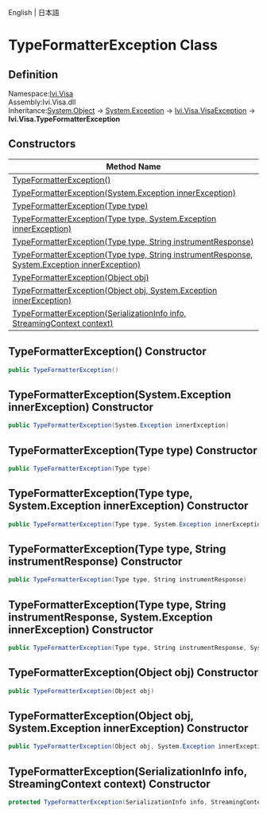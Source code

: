English | 日本語

# TypeFormatterException Class

## Definition
Namespace:[Ivi.Visa](Ivi.Visa.md)<BR>
Assembly:Ivi.Visa.dll<BR>
Inheritance:[System.Object](https://learn.microsoft.com/en-us/dotnet/api/system.object) -> [System.Exception](https://learn.microsoft.com/en-us/dotnet/api/system.exception) -> [Ivi.Visa.VisaException](Ivi.Visa.VisaException.md) -> **Ivi.Visa.TypeFormatterException**

## Constructors

|Method Name|
|---|
|[TypeFormatterException()](#TypeFormatterException-Constructor)
|[TypeFormatterException(System.Exception innerException)](#TypeFormatterExceptionSystemException-innerException-Constructor)|
|[TypeFormatterException(Type type)](#TypeFormatterExceptionType-type-Constructor)|
|[TypeFormatterException(Type type, System.Exception innerException)](#TypeFormatterExceptionType-type-SystemException-innerException-Constructor)|
|[TypeFormatterException(Type type, String instrumentResponse)](#TypeFormatterExceptionType-type-String-instrumentResponse-Constructor)|
|[TypeFormatterException(Type type, String instrumentResponse, System.Exception innerException)](#TypeFormatterExceptionType-type-String-instrumentResponse-SystemException-innerException-Constructor)|
|[TypeFormatterException(Object obj)](#TypeFormatterExceptionObject-obj-Constructor)|
|[TypeFormatterException(Object obj, System.Exception innerException)](#TypeFormatterExceptionObject-obj-SystemException-innerException-Constructor)|
|[TypeFormatterException(SerializationInfo info, StreamingContext context)](#TypeFormatterExceptionSerializationInfo-info-StreamingContext-context-Constructor)|

## TypeFormatterException() Constructor
```C#
public TypeFormatterException()
```
## TypeFormatterException(System.Exception innerException) Constructor
```C#
public TypeFormatterException(System.Exception innerException)
```
## TypeFormatterException(Type type) Constructor
```C#
public TypeFormatterException(Type type)
```
## TypeFormatterException(Type type, System.Exception innerException) Constructor
```C#
public TypeFormatterException(Type type, System.Exception innerException)
```
## TypeFormatterException(Type type, String instrumentResponse) Constructor
```C#
public TypeFormatterException(Type type, String instrumentResponse)
```
## TypeFormatterException(Type type, String instrumentResponse, System.Exception innerException) Constructor
```C#
public TypeFormatterException(Type type, String instrumentResponse, System.Exception innerException)
```
## TypeFormatterException(Object obj) Constructor
```C#
public TypeFormatterException(Object obj)
```
## TypeFormatterException(Object obj, System.Exception innerException) Constructor
```C#
public TypeFormatterException(Object obj, System.Exception innerException)
```
## TypeFormatterException(SerializationInfo info, StreamingContext context) Constructor
```C#
protected TypeFormatterException(SerializationInfo info, StreamingContext context)
```

